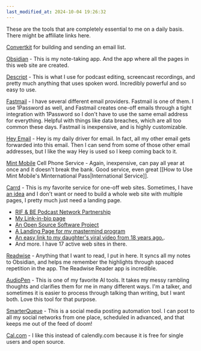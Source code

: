 ```yaml
---
last_modified_at: 2024-10-04 19:26:32
---
```


These are the tools that are completely essential to me on a daily basis. There might be affiliate links here. 

[Convertkit](https://partners.kit.com/zwdugtptgpu9) for building and sending an email list. 

[Obsidian]() - This is my note-taking app. And the app where all the pages in this web site are created. 

[Descript](https://get.descript.com/swu3aooczakr) - This is what I use for podcast editing, screencast recordings, and pretty much anything that uses spoken word. Incredibly powerful and so easy to use. 

[Fastmail](https://ref.fm/u28470920z) - I have several different email providers. Fastmail is one of them. I use 1Password as well, and Fastmail creates one-off emails through a tight integration with 1Password so I don't have to use the same email address for everything. Helpful with things like data breaches, which are all too common these days. Fastmail is inexpensive, and is highly customizable. 

[Hey Email](https://hey.com) - Hey is my daily driver for email. In fact, all my other email gets forwarded into this email. Then I can send from some of those other email addresses, but I like the way Hey is used so I keep coming back to it. 

[Mint Mobile](http://fbuy.me/r34At) Cell Phone Service - Again, inexpensive, can pay all year at once and it doesn't break the bank. Good service, even great [[How to Use Mint Mobile's Minternational Pass|International Service]]. 

[Carrd](https://try.carrd.co/2hzyxwr8) - This is my favorite service for one-off web sites. Sometimes, I have [an idea](https://bigimpactmixer.com) and I don't want or need to build a whole web site with multiple pages, I pretty much just need a landing page. 
- [RIF & BE Podcast Network Partnership](https://literacy.bepodcast.network/)
- [My Link-in-bio page](https://jethrojon.es)
- [An Open Source Software Project](https://pickr.org/)
- [A Landing Page for my mastermind program](https://transformativeprincipal.com/)
- [An easy link to my daughter's viral video from 18 years ago.](https://famouskatya.com). 
- And more. I have 17 active web sites in there. 

[Readwise](https://readwise.io/i/jethro20) - Anything that I want to read, I put in here. It syncs all my notes to Obsidian, and helps me remember the highlights through spaced repetition in the app. The Readwise Reader app is incredible. 

[AudioPen](https://audiopen.ai/?aff=neRMq) - This is one of my favorite AI tools. It takes my messy rambling thoughts and clarifies them for me in many different ways. I'm a talker, and sometimes it is easier to process through talking than writing, but I want both. Love this tool for that purpose. 

[SmarterQueue](https://smarterqueue.com/?afmc=14r) - This is a social media posting automation tool. I can post to all my social networks from one place, scheduled in advanced, and that keeps me out of the feed of doom! 

[Cal.com](https://cal.com) - I like this instead of calendly.com because it is free for single users and open source.